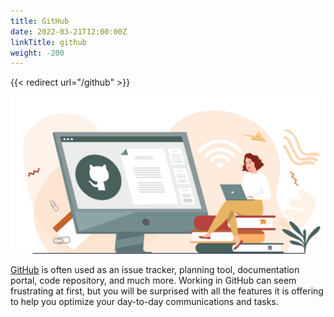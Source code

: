 ```yaml
---
title: GitHub
date: 2022-03-21T12:00:00Z
linkTitle: github
weight: -200
---
```


{{< redirect url="/github" >}}

![GitHub](/img/github/github.png)

[GitHub](https://github.com/) is often used as an issue tracker, planning tool, documentation portal, code repository, and much more. Working in GitHub can seem frustrating at first, but you will be surprised with all the features it is offering to help you optimize your day-to-day communications and tasks.
